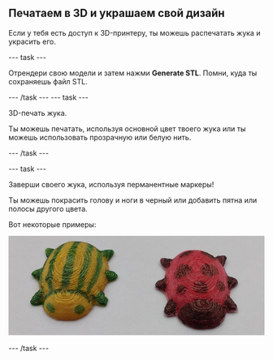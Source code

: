 ## Печатаем в 3D и украшаем свой дизайн

Если у тебя есть доступ к 3D-принтеру, ты можешь распечатать жука и украсить его.

--- task ---

Отрендери свою модели и затем нажми **Generate STL**. Помни, куда ты сохраняешь файл STL.

--- /task --- --- task ---

3D-печать жука.

Ты можешь печатать, используя основной цвет твоего жука или ты можешь использовать прозрачную или белую нить.

--- /task ---

--- task ---

Заверши своего жука, используя перманентные маркеры!

Ты можешь покрасить голову и ноги в черный или добавить пятна или полосы другого цвета.

Вот некоторые примеры:

![снимок экрана](images/bug-decorated.png)

--- /task ---

 




  
